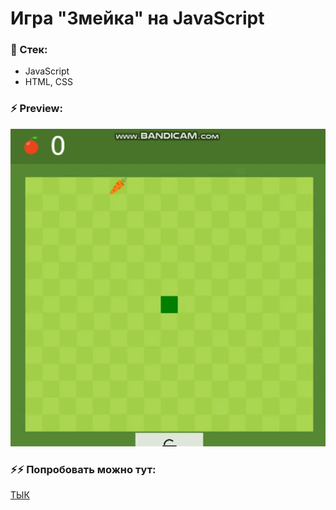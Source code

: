 # Игра "Змейка" на JavaScript

### 🔧 Стек:
- JavaScript
- HTML, CSS

### ⚡️ Preview:
<p align="center">
  <img src="https://github.com/TimCookXXX/snake-js/blob/master/preview/preview.gif"/>
</p>

### ⚡️⚡️ Попробовать можно тут:
[ТЫК](https://new-snake-js.netlify.app/)
